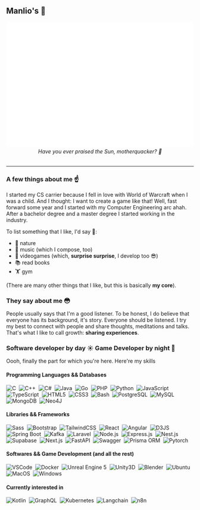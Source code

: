 ## Manlio's 🤖

<div align="center">
  <img src="header.svg"/>
</div>
<div align="center" style="font-style: italic">Have you ever praised the Sun, motherquacker? 🦆</div>
&nbsp;

------

### A few things about me ☝️
I started my CS carrier because I fell in love with World of Warcraft when I was a child. And I thought: I want to create a game like that!
Well, fast forward some year and I started with my Computer Engineering arc ahah.
After a bachelor degree and a master degree I started working in the industry.

To list something that I like, I'd say 🤔:
- 🌲 nature
- 🎹 music (which I compose, too)
- 👾 videogames (which, __surprise surprise__, I develop too 😎)
- 📚 read books
- 🏋️ gym

(There are many other things that I like, but this is basically __my core__).

### They say about me 😳
People usually says that I'm a good listener. To be honest, I do believe that everyone has its background, it's story. Everyone should be listened.
I try my best to connect with people and share thoughts, meditations and talks. That's what I like to call growth: **sharing experiences**.

### Software developer by day ☀️ Game Developer by night 🌙
Oooh, finally the part for which you're here. Here're my skills

#### Programming Languages && Databases
<img src="https://cdn.jsdelivr.net/gh/devicons/devicon@latest/icons/c/c-original.svg" title="C" alt="C" width="35" height="35" />&nbsp;
<img src="https://cdn.jsdelivr.net/gh/devicons/devicon@latest/icons/cplusplus/cplusplus-original.svg" title="C++" alt="C++" width="35" height="35" />&nbsp;
<img src="https://cdn.jsdelivr.net/gh/devicons/devicon@latest/icons/csharp/csharp-original.svg" title="C#" alt="C#" width="35" height="35" />&nbsp;
<img src="https://cdn.jsdelivr.net/gh/devicons/devicon@latest/icons/java/java-original.svg" title="Java" alt="Java" width="35" height="35" />&nbsp;
<img src="https://cdn.jsdelivr.net/gh/devicons/devicon@latest/icons/go/go-original-wordmark.svg" title="Go" alt="Go" width="35" height="35" />&nbsp;
<img src="https://cdn.jsdelivr.net/gh/devicons/devicon@latest/icons/php/php-original.svg" title="PHP" alt="PHP" width="35" height="35" />&nbsp;
<img src="https://cdn.jsdelivr.net/gh/devicons/devicon@latest/icons/python/python-original.svg" title="Python" alt="Python" width="35" height="35" />&nbsp;
<img src="https://cdn.jsdelivr.net/gh/devicons/devicon@latest/icons/javascript/javascript-original.svg" title="JavaScript" alt="JavaScript" width="35" height="35" />&nbsp;
<img src="https://cdn.jsdelivr.net/gh/devicons/devicon@latest/icons/typescript/typescript-original.svg" title="TypeScript" alt="TypeScript" width="35" height="35" />&nbsp;
<img src="https://cdn.jsdelivr.net/gh/devicons/devicon@latest/icons/html5/html5-original.svg" title="HTML5" alt="HTML5" width="35" height="35" />&nbsp;
<img src="https://cdn.jsdelivr.net/gh/devicons/devicon@latest/icons/css3/css3-original.svg" title="CSS3" alt="CSS3" width="35" height="35" />&nbsp;
<img src="https://cdn.jsdelivr.net/gh/devicons/devicon@latest/icons/bash/bash-original.svg" title="Bash" alt="Bash" width="35" height="35" />&nbsp;
<img src="https://cdn.jsdelivr.net/gh/devicons/devicon@latest/icons/postgresql/postgresql-original.svg" title="PostgreSQL" alt="PostgreSQL" width="35" height="35" />&nbsp;
<img src="https://cdn.jsdelivr.net/gh/devicons/devicon@latest/icons/mysql/mysql-original.svg" title="MySQL" alt="MySQL" width="35" height="35" />&nbsp;
<img src="https://cdn.jsdelivr.net/gh/devicons/devicon@latest/icons/mongodb/mongodb-original.svg" title="MongoDB" alt="MongoDB" width="35" height="35" />&nbsp;
<img src="https://cdn.jsdelivr.net/gh/devicons/devicon@latest/icons/neo4j/neo4j-original.svg" title="Neo4J" alt="Neo4J" width="35" height="35" />&nbsp;

#### Libraries && Frameworks
<img src="https://cdn.jsdelivr.net/gh/devicons/devicon@latest/icons/sass/sass-original.svg" title="Sass" alt="Sass" width="35" height="35" />&nbsp;
<img src="https://cdn.jsdelivr.net/gh/devicons/devicon@latest/icons/bootstrap/bootstrap-original.svg" title="Bootstrap" alt="Bootstrap" width="35" height="35" />&nbsp;
<img src="https://cdn.jsdelivr.net/gh/devicons/devicon@latest/icons/tailwindcss/tailwindcss-original.svg" title="TailwindCSS" alt="TailwindCSS" width="35" height="35" />&nbsp;
<img src="https://cdn.jsdelivr.net/gh/devicons/devicon@latest/icons/react/react-original.svg" title="React" alt="React" width="35" height="35" />&nbsp;
<img src="https://cdn.jsdelivr.net/gh/devicons/devicon@latest/icons/angular/angular-original.svg" title="Angular" alt="Angular" width="35" height="35" />&nbsp;
<img src="https://cdn.jsdelivr.net/gh/devicons/devicon@latest/icons/d3js/d3js-original.svg" title="D3JS" alt="D3JS" width="35" height="35" />&nbsp;
<img src="https://cdn.jsdelivr.net/gh/devicons/devicon@latest/icons/spring/spring-original.svg" title="Spring Boot" alt="Spring Boot" width="35" height="35" />&nbsp;
<img src="https://cdn.jsdelivr.net/gh/devicons/devicon@latest/icons/apachekafka/apachekafka-original.svg" title="Kafka" alt="Kafka" width="35" height="35" />&nbsp;
<img src="https://cdn.jsdelivr.net/gh/devicons/devicon@latest/icons/laravel/laravel-original.svg" title="Laravel" alt="Laravel" width="35" height="35" />&nbsp;
<img src="https://cdn.jsdelivr.net/gh/devicons/devicon@latest/icons/nodejs/nodejs-original.svg" title="Node.js" alt="Node.js" width="35" height="35" />&nbsp;
<img src="https://cdn.jsdelivr.net/gh/devicons/devicon@latest/icons/express/express-original.svg" title="Express.js" alt="Express.js" width="35" height="35" />&nbsp;
<img src="https://cdn.jsdelivr.net/gh/devicons/devicon@latest/icons/nestjs/nestjs-original.svg" title="Nest.js" alt="Nest.js" width="35" height="35" />&nbsp;
<img src="https://cdn.jsdelivr.net/gh/devicons/devicon@latest/icons/supabase/supabase-original.svg" title="Supabase" alt="Supabase" width="35" height="35" />&nbsp;
<img src="https://cdn.jsdelivr.net/gh/devicons/devicon@latest/icons/nextjs/nextjs-original.svg" title="Next.js" alt="Next.js" width="35" height="35" />&nbsp;
<img src="https://cdn.jsdelivr.net/gh/devicons/devicon@latest/icons/fastapi/fastapi-original.svg" title="FastAPI" alt="FastAPI" width="35" height="35" />&nbsp;
<img src="https://cdn.jsdelivr.net/gh/devicons/devicon@latest/icons/swagger/swagger-original.svg" title="Swagger" alt="Swagger" width="35" height="35" />&nbsp;
<img src="https://cdn.jsdelivr.net/gh/devicons/devicon@latest/icons/prisma/prisma-original.svg" title="Prisma ORM" alt="Prisma ORM" width="35" height="35" />&nbsp;
<img src="https://cdn.jsdelivr.net/gh/devicons/devicon@latest/icons/pytorch/pytorch-original.svg" title="Pytorch" alt="Pytorch" width="35" height="35" />&nbsp;

#### Softwares && Game Development (and all the rest)
<img src="https://cdn.jsdelivr.net/gh/devicons/devicon@latest/icons/vscode/vscode-original.svg" title="VSCode" alt="VSCode" width="35" height="35" />&nbsp;
<img src="https://cdn.jsdelivr.net/gh/devicons/devicon@latest/icons/docker/docker-original.svg" title="Docker" alt="Docker" width="35" height="35" />&nbsp;
<img src="https://cdn.jsdelivr.net/gh/devicons/devicon@latest/icons/unrealengine/unrealengine-original.svg" title="Unreal Engine 5" alt="Unreal Engine 5" width="35" height="35" />&nbsp;
<img src="https://cdn.jsdelivr.net/gh/devicons/devicon@latest/icons/unity/unity-original.svg" title="Unity3D" alt="Unity3D" width="35" height="35" />&nbsp;
<img src="https://cdn.jsdelivr.net/gh/devicons/devicon@latest/icons/blender/blender-original.svg" title="Blender" alt="Blender" width="35" height="35" />&nbsp;
<img src="https://cdn.jsdelivr.net/gh/devicons/devicon@latest/icons/ubuntu/ubuntu-original.svg" title="Ubuntu" alt="Ubuntu" width="35" height="35" />&nbsp;
<img src="https://cdn.brandfetch.io/idnrCPuv87/w/400/h/400/theme/dark/icon.png?c=1bxid64Mup7aczewSAYMX&t=1749539604383" title="MacOS" alt="MacOS" width="35" height="35" />&nbsp;
<img src="https://cdn.brandfetch.io/idO_D7E2El/theme/dark/symbol.svg?c=1bxid64Mup7aczewSAYMX&t=1756706088669" title="Windows" alt="Windows" width="35" height="35" />&nbsp;

#### Currently interested in
<img src="https://cdn.jsdelivr.net/gh/devicons/devicon@latest/icons/kotlin/kotlin-original.svg" title="Kotlin" alt="Kotlin" width="35" height="35" />&nbsp;
<img src="https://cdn.jsdelivr.net/gh/devicons/devicon@latest/icons/graphql/graphql-plain.svg" title="GraphQL" alt="GraphQL" width="35" height="35" />&nbsp;
<img src="https://cdn.jsdelivr.net/gh/devicons/devicon@latest/icons/kubernetes/kubernetes-original.svg" title="Kubernetes" alt="Kubernetes" width="35" height="35" />&nbsp;
<img src="https://cdn.brandfetch.io/idzf7Sjo28/w/400/h/400/theme/dark/icon.jpeg?c=1bxid64Mup7aczewSAYMX&t=1759403690368" title="Langchain" alt="Langchain" width="35" height="35" />&nbsp;
<img src="https://cdn.brandfetch.io/idO6_6uqJ9/theme/dark/symbol.svg?c=1bxid64Mup7aczewSAYMX&t=1671625024436" title="n8n" alt="n8n" width="35" height="35" />&nbsp;
